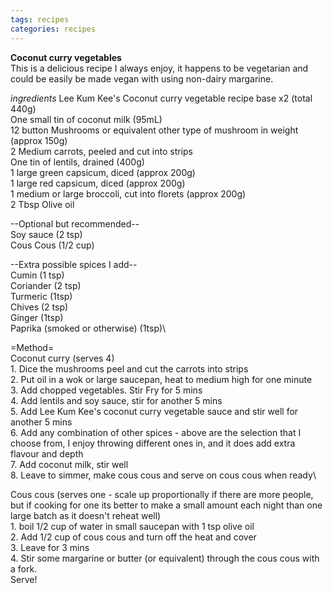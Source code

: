 ```yaml
---
tags: recipes
categories: recipes
---
```


**Coconut curry vegetables**\
This is a delicious recipe I always enjoy, it happens to be vegetarian and could be easily be made vegan with using non-dairy margarine.

_ingredients_
Lee Kum Kee's Coconut curry vegetable recipe base x2 (total 440g)\
One small tin of coconut milk (95mL)\
12 button Mushrooms or equivalent other type of mushroom in weight (approx 150g)\
2 Medium carrots, peeled and cut into strips\
One tin of lentils, drained (400g)\
1 large green capsicum, diced (approx 200g)\
1 large red capsicum, diced (approx 200g)\
1 medium or large broccoli, cut into florets (approx 200g)\
2 Tbsp Olive oil

--Optional but recommended--\
Soy sauce (2 tsp)\
Cous Cous (1/2 cup)

--Extra possible spices I add--\
Cumin (1 tsp)\
Coriander (2 tsp)\
Turmeric (1tsp)\
Chives (2 tsp)\
Ginger (1tsp)\
Paprika (smoked or otherwise) (1tsp)\

=Method=\
Coconut curry (serves 4)\
	1. Dice the mushrooms peel and cut the carrots into strips\
	2. Put oil in a wok or large saucepan, heat to medium high for one minute\
	3. Add chopped vegetables. Stir Fry for 5 mins\
	4. Add lentils and soy sauce, stir for another 5 mins\
	5. Add Lee Kum Kee's coconut curry vegetable sauce and stir well for another 5 mins\
	6. Add any combination of other spices - above are the selection that I choose from, I enjoy throwing different ones in, and it does add extra flavour and depth\
	7. Add coconut milk, stir well\
	8. Leave to simmer, make cous cous and serve on cous cous when ready\


Cous cous (serves one - scale up proportionally if there are more people, but if cooking for one its better to make a small amount each night than one large batch as it doesn't reheat well)\
	1. boil 1/2 cup of water in small saucepan with 1 tsp olive oil\
	2. Add 1/2 cup of cous cous and turn off the heat and cover\
	3. Leave for 3 mins\
	4. Stir some margarine or butter (or equivalent) through the cous cous with a fork.\
  Serve!
